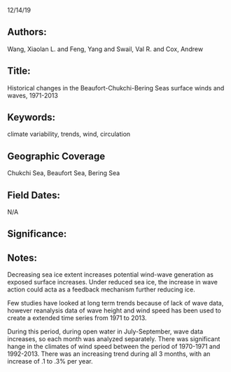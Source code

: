 12/14/19
## Authors:
Wang, Xiaolan L. and Feng, Yang and Swail, Val R. and Cox, Andrew
## Title:
Historical changes in the Beaufort-Chukchi-Bering Seas surface winds and waves, 1971-2013
## Keywords:
climate variability, trends, wind, circulation
## Geographic Coverage
Chukchi Sea, Beaufort Sea, Bering Sea
## Field Dates:
N/A
## Significance:

## Notes:
Decreasing sea ice extent increases potential wind-wave generation as exposed surface increases. Under reduced sea ice, the increase in wave action could acta as a feedback mechanism further reducing ice.

Few studies have looked at long term trends because of lack of wave data, however reanalysis data of wave height and wind speed has been used to create a extended time series from 1971 to 2013.

During this period, during open water in July-September, wave data increases, so each month was analyzed separately. There was significant hange in the climates of wind speed between the period of 1970-1971 and 1992-2013. There was an increasing trend during all 3 months, with an increase of .1 to .3% per year.

